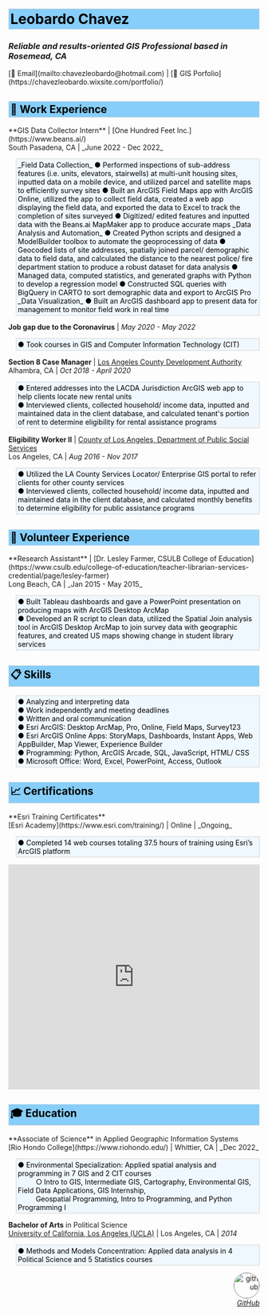 <style>
img {
  border-radius: 50%;
  border: .5px solid gray;}
.section {
  border: 1px ridge gainsboro;
  background-color: lightskyblue;
  color: black;
  padding: 3px;} 
.tab { 
  margin-left: 15px;
  border: 1px ridge lightgray;
  background-color: aliceblue;
  color: black;}
</style>

<h1 class='section'>Leobardo Chavez</h1>

<h3><i>Reliable and results-oriented GIS Professional based in Rosemead, CA</i></h3>
[📧 Email](mailto:chavezleobardo@hotmail.com) | [📌 GIS Porfolio](https://chavezleobardo.wixsite.com/portfolio/)

<h2 class='section'>💼 Work Experience</h2>
**GIS Data Collector Intern** | [One Hundred Feet Inc.](https://www.beans.ai/) <br> 
South Pasadena, CA | _June 2022 - Dec 2022_ <br>
<p class='section tab'>
  _Field Data Collection_
  ● Performed inspections of sub-address features (i.e. units, elevators, stairwells) at multi-unit housing sites, inputted data on a mobile device, and utilized parcel and satellite maps to efficiently survey sites
  ● Built an ArcGIS Field Maps app with ArcGIS Online, utilized the app to collect field data, created a web app displaying the field data, and exported the data to Excel to track the completion of sites surveyed
  ● Digitized/ edited features and inputted data with the Beans.ai MapMaker app to produce accurate maps
  _Data Analysis and Automation_
  ● Created Python scripts and designed a ModelBuilder toolbox to automate the geoprocessing of data
  ● Geocoded lists of site addresses, spatially joined parcel/ demographic data to field data, and calculated the distance to the nearest police/ fire department station to produce a robust dataset for data analysis
  ● Managed data, computed statistics, and generated graphs with Python to develop a regression model
  ● Constructed SQL queries with BigQuery in CARTO to sort demographic data and export to ArcGIS Pro
  _Data Visualization_
  ● Built an ArcGIS dashboard app to present data for management to monitor field work in real time </p>

**Job gap due to the Coronavirus** | _May 2020 - May 2022_ <br>
<p class='section tab'>
  ● Took courses in GIS and Computer Information Technology (CIT) </p>

**Section 8 Case Manager** | [Los Angeles County Development Authority](https://www.lacda.org/) <br> 
Alhambra, CA | _Oct 2018 - April 2020_ <br>
<p class='section tab'>
  ● Entered addresses into the LACDA Jurisdiction ArcGIS web app to help clients locate new rental units <br>
  ● Interviewed clients, collected household/ income data, inputted and maintained data in the client database, and calculated tenant's portion of rent to determine eligibility for rental assistance programs </p>

**Eligibility Worker II** | [County of Los Angeles, Department of Public Social Services](https://dpss.lacounty.gov/en.html) <br> 
Los Angeles, CA | _Aug 2016 - Nov 2017_ <br>
<p class='section tab'>
  ● Utilized the LA County Services Locator/ Enterprise GIS portal to refer clients for other county services <br>
  ● Interviewed clients, collected household/ income data, inputted and maintained data in the client database, and calculated monthly benefits to determine eligibility for public assistance programs </p>

<h2 class='section'>📝 Volunteer Experience</h2>
**Research Assistant** | [Dr. Lesley Farmer, CSULB College of Education](https://www.csulb.edu/college-of-education/teacher-librarian-services-credential/page/lesley-farmer) <br> 
Long Beach, CA | _Jan 2015 - May 2015_
<p class='section tab'>
  ● Built Tableau dashboards and gave a PowerPoint presentation on producing maps with ArcGIS Desktop ArcMap <br>
  ● Developed an R script to clean data, utilized the Spatial Join analysis tool in ArcGIS Desktop ArcMap to join survey data with geographic features, and created US maps showing change in student library services </p>

<h2 class='section'>📋 Skills</h2>
<p class='section tab'> 
● Analyzing and interpreting data <br>
● Work independently and meeting deadlines <br>
● Written and oral communication <br>
● Esri ArcGIS: Desktop ArcMap, Pro, Online, Field Maps, Survey123 <br>
● Esri ArcGIS Online Apps: StoryMaps, Dashboards, Instant Apps, Web AppBuilder, Map Viewer, Experience Builder <br>
● Programming: Python, ArcGIS Arcade, SQL, JavaScript, HTML/ CSS <br>
● Microsoft Office: Word, Excel, PowerPoint, Access, Outlook </p>

<h2 class='section'>📈 Certifications</h2>
**Esri Training Certificates** <br>
[Esri Academy](https://www.esri.com/training/) | Online | _Ongoing_
<p class='section tab'>
  ● Completed 14 web courses totaling 37.5 hours of training using Esri’s ArcGIS platform </p>
<iframe width="100%" height="450" src="https://datastudio.google.com/embed/reporting/fb3f8c62-e8da-41bf-ac34-2a70012fd5b0/page/jqp5C" frameborder="0" style="border:0" allowfullscreen></iframe>

<h2 class='section'>🎓 Education</h2>
**Associate of Science** in Applied Geographic Information Systems <br>
[Rio Hondo College](https://www.riohondo.edu/) | Whittier, CA | _Dec 2022_
<p class='section tab'>
  ● Environmental Specialization: Applied spatial analysis and programming in 7 GIS and 2 CIT courses <br> &emsp; &emsp;
    ○ Intro to GIS, Intermediate GIS, Cartography, Environmental GIS, Field Data Applications, GIS Internship, <br> &emsp; &emsp;
    Geospatial Programming, Intro to Programming, and Python Programming I</p>

**Bachelor of Arts** in Political Science <br>
[University of California, Los Angeles (UCLA)](https://www.ucla.edu/) | Los Angeles, CA | _2014_ 
<p class='section tab'>
  ● Methods and Models Concentration: Applied data analysis in 4 Political Science and 5 Statistics courses </p>

<p align="right">
  <a href="https://github.com/geo-leo/">
  <img src="https://avatars.githubusercontent.com/u/116207556?v=4" alt="github" style="width:50px; height:50px;"/> 
  <br> <i>GitHub</i> </a>
</p> 
